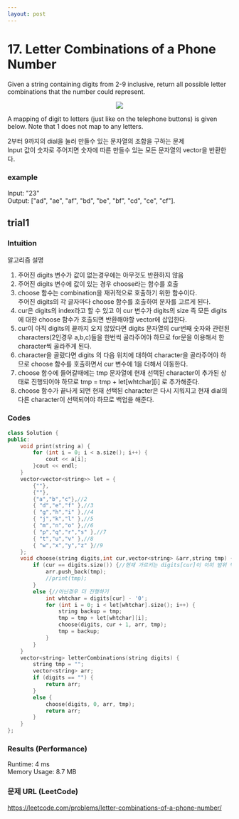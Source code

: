 ```yaml
---
layout: post
---
```

# 17. Letter Combinations of a Phone Number
Given a string containing digits from 2-9 inclusive, return all possible letter combinations that the number could represent.  
<p align="center"> 
<img src="/AlgorithmStudy/20200226_dial/telephone.png">
</p>
A mapping of digit to letters (just like on the telephone buttons) is given below. Note that 1 does not map to any letters.  

2부터 9까지의 dial을 눌러 만들수 있는 문자열의 조합을 구하는 문제  
Input 값이 숫자로 주어지면 숫자에 따른 만들수 있는 모든 문자열의 vector을 반환한다.   

### example  
Input: "23"  
Output: ["ad", "ae", "af", "bd", "be", "bf", "cd", "ce", "cf"].  

## trial1
### Intuition
알고리즘 설명
1. 주어진 digits 변수가 값이 없는경우에는 아무것도 반환하지 않음  
2. 주어진 digits 변수에 값이 있는 경우 choose라는 함수를 호출  
3. choose 함수는 combination을 재귀적으로 호출하기 위한 함수이다.  
주어진 digits의 각 글자마다 choose 함수를 호출하여 문자를 고르게 된다.  
4. cur은 digits의 index라고 할 수 있고 이 cur 변수가 digits의 size 즉 모든 digits에 대한 choose 함수가 호출되면 
반환해야할 vector에 삽입한다.  
5. cur이 아직 digits의 끝까지 오지 않았다면 digits 문자열의 cur번째 숫자와 관련된 characters(2인경우 a,b,c)들을 한번씩 골라주어야 하므로 for문을
이용해서 한 character씩 골라주게 된다.  
6. character을 골랐다면 digits 의 다음 위치에 대하여 character을 골라주어야 하므로 choose 함수를 호출하면서 cur 변수에 1을 더해서 이동한다.  
7. choose 함수에 들어갈때에는 tmp 문자열에 현재 선택된 character이 추가된 상태로 진행되어야 하므로 tmp = tmp + let[whtchar][i] 로 추가해준다.  
8. choose 함수가 끝나게 되면 현재 선택된 character은 다시 지워지고 현재 dial의 다른 character이 선택되어야 하므로 백업을 해준다.  

### Codes  
```cpp
class Solution {
public:
	void print(string a) {
		for (int i = 0; i < a.size(); i++) {
			cout << a[i];
		}cout << endl;
	}
	vector<vector<string>> let = {
		{""},
		{""},
		{"a","b","c"},//2
		{ "d","e","f" },//3
		{ "g","h","i" },//4
		{ "j","k","l" },//5
		{ "m","n","o" },//6
		{ "p","q","r","s" },//7
		{ "t","u","v" },//8
		{ "w","x","y","z" }//9
	};
	void choose(string digits,int cur,vector<string> &arr,string tmp) {
		if (cur == digits.size()) {//현재 가르키는 digits[cur]이 이미 범위 밖일때
			arr.push_back(tmp);
			//print(tmp);
		}
		else {//아닌경우 더 진행하기
			int whtchar = digits[cur] - '0';
			for (int i = 0; i < let[whtchar].size(); i++) {
				string backup = tmp;
				tmp = tmp + let[whtchar][i];
				choose(digits, cur + 1, arr, tmp);
				tmp = backup;
			}
		}
	}
	vector<string> letterCombinations(string digits) {
		string tmp = "";
		vector<string> arr;
		if (digits == "") {
			return arr;
		}
		else {
			choose(digits, 0, arr, tmp);
			return arr;
		}
	}
};
```

### Results (Performance)  
Runtime: 4 ms  
Memory Usage: 8.7 MB  


### 문제 URL (LeetCode)  
https://leetcode.com/problems/letter-combinations-of-a-phone-number/  
